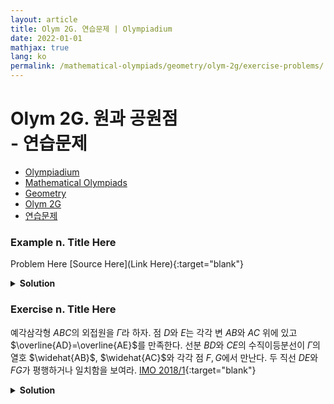 ```yaml
---
layout: article
title: Olym 2G. 연습문제 | Olympiadium
date: 2022-01-01
mathjax: true
lang: ko
permalink: /mathematical-olympiads/geometry/olym-2g/exercise-problems/
---
```

# Olym 2G. 원과 공원점 <br> <ssup> - 연습문제</ssup>

<ul class="breadcrumb">
	<li><a href="{{ site.baseurl }}/">Olympiadium</a></li> 
	<li><a href="{{ site.baseurl }}/mathematical-olympiads/">Mathematical Olympiads</a></li> 
	<li><a href="{{ site.baseurl }}/mathematical-olympiads/geometry/">Geometry</a></li> 
	<li><a href="{{ site.baseurl }}/mathematical-olympiads/geometry/olym-2g/">Olym 2G</a></li> 
	<li><a href="{{ site.baseurl }}/mathematical-olympiads/geometry/olym-2g/exercise-problems/">연습문제</a></li>
</ul>

### Example n. Title Here
<skyblueboard> Problem Here </skyblueboard>
[Source Here](Link Here){:target="blank"}
<pinkborder><details>
<summary><b>Solution</b></summary>
Solution Here. 
</details></pinkborder>

### Exercise n. Title Here
<skyblueboard> 예각삼각형 $ABC$의 외접원을 $\Gamma$라 하자. 점 $D$와 $E$는 각각 변 $AB$와 $AC$ 위에 있고 $\overline{AD}=\overline{AE}$를 만족한다. 선분 $BD$와 $CE$의 수직이등분선이 $\Gamma$의 열호 $\widehat{AB}$, $\widehat{AC}$와 각각 점 $F, G$에서 만난다. 두 직선 $DE$와 $FG$가 평행하거나 일치함을 보여라. </skyblueboard>
[IMO 2018/1](https://artofproblemsolving.com/community/c6h1670580p10626500){:target="blank"}
<pinkborder><details>
<summary><b>Solution</b></summary>
Solution Here. 
</details></pinkborder>
